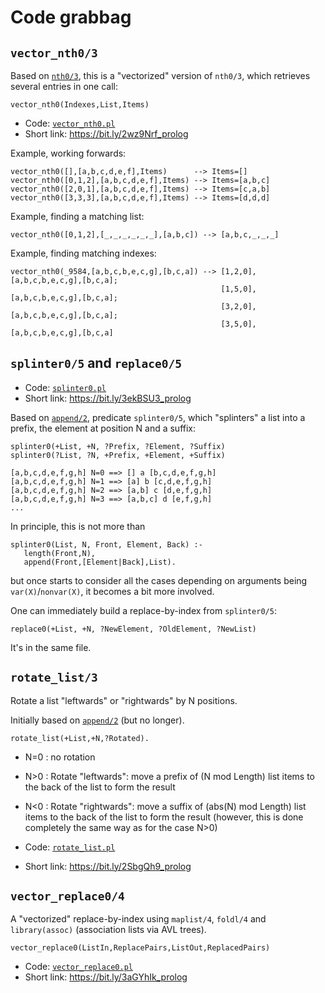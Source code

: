 # Code grabbag

## `vector_nth0/3`

Based on [`nth0/3`](https://eu.swi-prolog.org/pldoc/doc_for?object=nth0/3), this is a "vectorized" version
of `nth0/3`, which retrieves several entries in one call: 

`vector_nth0(Indexes,List,Items)`

- Code: [`vector_nth0.pl`](code/vector_nth0.pl)
- Short link: https://bit.ly/2wz9Nrf_prolog

Example, working forwards:

```
vector_nth0([],[a,b,c,d,e,f],Items)      --> Items=[]
vector_nth0([0,1,2],[a,b,c,d,e,f],Items) --> Items=[a,b,c]
vector_nth0([2,0,1],[a,b,c,d,e,f],Items) --> Items=[c,a,b]
vector_nth0([3,3,3],[a,b,c,d,e,f],Items) --> Items=[d,d,d]
```

Example, finding a matching list:

```
vector_nth0([0,1,2],[_,_,_,_,_,_],[a,b,c]) --> [a,b,c,_,_,_]
```

Example, finding matching indexes:

```
vector_nth0(_9584,[a,b,c,b,e,c,g],[b,c,a]) --> [1,2,0],[a,b,c,b,e,c,g],[b,c,a];
                                               [1,5,0],[a,b,c,b,e,c,g],[b,c,a];
                                               [3,2,0],[a,b,c,b,e,c,g],[b,c,a];
                                               [3,5,0],[a,b,c,b,e,c,g],[b,c,a]
```


## `splinter0/5` and `replace0/5`

- Code: [`splinter0.pl`](splinter0.pl)
- Short link: https://bit.ly/3ekBSU3_prolog

Based on [`append/2`](https://eu.swi-prolog.org/pldoc/doc_for?object=append/2), predicate `splinter0/5`, 
which "splinters" a list into a prefix, the element at position N and a suffix:

```
splinter0(+List, +N, ?Prefix, ?Element, ?Suffix)
splinter0(?List, ?N, +Prefix, +Element, +Suffix)
```

```
[a,b,c,d,e,f,g,h] N=0 ==> [] a [b,c,d,e,f,g,h]
[a,b,c,d,e,f,g,h] N=1 ==> [a] b [c,d,e,f,g,h]
[a,b,c,d,e,f,g,h] N=2 ==> [a,b] c [d,e,f,g,h]
[a,b,c,d,e,f,g,h] N=3 ==> [a,b,c] d [e,f,g,h]
...
```
In principle, this is not more than

```
splinter0(List, N, Front, Element, Back) :-
   length(Front,N),
   append(Front,[Element|Back],List).
```

but once starts to consider all the cases depending on arguments being `var(X)`/`nonvar(X)`, it becomes a bit more involved.

One can immediately build a replace-by-index from `splinter0/5`:

```
replace0(+List, +N, ?NewElement, ?OldElement, ?NewList)
```

It's in the same file.

## `rotate_list/3`

Rotate a list "leftwards" or "rightwards" by N positions.

Initially based on [`append/2`](https://eu.swi-prolog.org/pldoc/doc_for?object=append/2) (but no longer).

```
rotate_list(+List,+N,?Rotated).
```

- N=0 : no rotation
- N>0 : Rotate "leftwards": move a prefix of (N mod Length) list items to the back of the list to form the result
- N<0 : Rotate "rightwards": move a suffix of (abs(N) mod Length) list items to the back of the list to form the result (however, this is done completely the same way as for the case N>0) 

- Code: [`rotate_list.pl`](rotate_list.pl)
- Short link: https://bit.ly/2SbgQh9_prolog

## `vector_replace0/4`

A "vectorized" replace-by-index using `maplist/4`, `foldl/4` and
`library(assoc)` (association lists via AVL trees).

```
vector_replace0(ListIn,ReplacePairs,ListOut,ReplacedPairs)
```

- Code: [`vector_replace0.pl`](vector_replace0.pl)
- Short link: https://bit.ly/3aGYhIk_prolog
